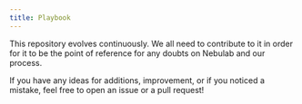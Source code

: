 ```yaml
---
title: Playbook
---
```

This repository evolves continuously. We all need to contribute to it in order for it to be the
point of reference for any doubts on Nebulab and our process.

If you have any ideas for additions, improvement, or if you noticed a mistake, feel free to open an
issue or a pull request!

